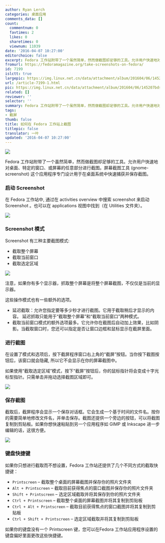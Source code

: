 ```yaml
---
author: Ryan Lerch
categories: 桌面应用
comments_data: []
count:
  commentnum: 0
  favtimes: 2
  likes: 0
  sharetimes: 0
  viewnum: 11039
date: '2016-04-07 10:27:00'
editorchoice: false
excerpt: Fedora 工作站附带了一个虽然简单，然而做截图却足够的工具。允许用户快速地对桌面、特定的窗口、或屏幕的任意部分进行截图。
fromurl: https://fedoramagazine.org/take-screenshots-on-fedora/
id: 7199
islctt: true
largepic: https://img.linux.net.cn/data/attachment/album/201604/06/145207bdsiy2s82c23mrii.png
url: /article-7199-1.html
pic: https://img.linux.net.cn/data/attachment/album/201604/06/145207bdsiy2s82c23mrii.png.thumb.jpg
related: []
reviewer: ''
selector: ''
summary: Fedora 工作站附带了一个虽然简单，然而做截图却足够的工具。允许用户快速地对桌面、特定的窗口、或屏幕的任意部分进行截图。
tags:
- 截屏
thumb: false
title: 如何在 Fedora 工作站上截图
titlepic: false
translator: 一叶
updated: '2016-04-07 10:27:00'
---
```


 


![](https://img.linux.net.cn/data/attachment/album/201604/06/145207bdsiy2s82c23mrii.png)


Fedora 工作站附带了一个虽然简单，然而做截图却足够的工具。允许用户快速地对桌面、特定的窗口、或屏幕的任意部分进行截图。屏幕截图工具 (gnome-screenshot) 这个应用程序专门设计用于在桌面系统中快速捕获并保存截图。


### 启动 Screenshot


在 Fedora 工作站中, 通过在 activities overview 中搜索 screenshot 来启动 Screenshot 。也可以在 applications 视图中找到（在 Utilities 文件夹）。 


![](https://img.linux.net.cn/data/attachment/album/201604/06/145417javklpt4uoke099k.jpg)


### Screenshot 模式


Screenshot 有三种主要截图模式:


* 截取整个屏幕
* 截取当前窗口
* 截取选定区域


![](https://img.linux.net.cn/data/attachment/album/201604/06/145443hmmrwvmhlafyz1vl.png)


注意，如果你有多个显示器，抓取整个屏幕是将整个屏幕截图，不仅仅是当前的显示器。


这些操作模式也有一些额外的选项。


* 延迟截取：允许您指定要等多少秒才进行截图。它用于截取稍后才显示的内容。 延迟抓取只能用于“截取整个屏幕”和“截取当前窗口”两种模式。
* 截取当前窗口模式的额外选项最多。它允许你在截图后自动加上效果，比如阴影。当截取窗口时，您还可以指定是否让窗口边框和鼠标显示在截屏里面。


### 进行截图


在设置了模式和选项后，按下截屏程序窗口右上角的“截屏”按钮。当你按下截图按钮后，该窗口就会隐藏, 所以它不会显示在你的屏幕截图中。


如果使用“截取选定区域”模式，按下“截屏”按钮后，你的鼠标指针将会变成十字光标型指针。只需单击并拖动选择截图区域即可。


![](https://img.linux.net.cn/data/attachment/album/201604/06/145527t2d55nvml0d5s5z2.png)


### 保存截图


截取后，截屏程序会显示一个保存对话框。它会生成一个基于时间的文件名。按你的需要简单地修改文件名，并单击保存。截图还提供一个旁边的按钮，可以将截图复制到剪贴板。如果你想快速粘贴到另一个应用程序如 GIMP 或 Inkscape 进一步编辑的话，这很方便。


![](https://img.linux.net.cn/data/attachment/album/201604/06/145550lnzianb42212wi7q.png)


### 键盘快捷键


如果你只想进行截取而不想设置，Fedora 工作站还提供了几个不同方式的截取快捷键：


* `Printscreen` – 截取整个桌面的屏幕截图并保存你的照片文件夹
* `Alt + Printscreen` – 截取目前获得焦点的窗口截图并保存你的照片文件夹
* `Shift + Printscreen` – 选定区域截取并将其保存到你的照片文件夹
* `Ctrl + Printscreen` – 截取整个桌面的屏幕截图并将其复制到剪贴板
* `Ctrl + Alt + Printscreen` – 截取目前获得焦点的窗口截图并将其复制到剪贴板
* `Ctrl + Shift + Printscreen` – 选定区域截取并将其复制到剪贴板


如果你的键盘没有一个 Printscreen 键，您可以在Fedora 工作站应用程序设置的键盘偏好里面更改这些快捷键。